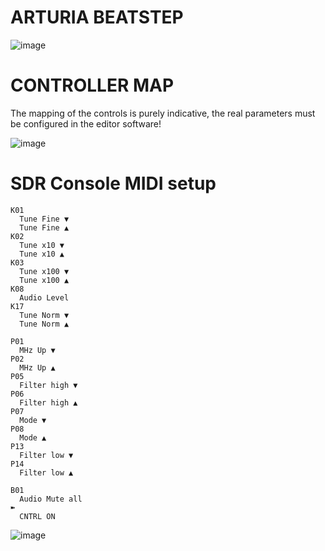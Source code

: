 # ARTURIA BEATSTEP

![image](https://user-images.githubusercontent.com/96939950/147897419-3552f1f6-9d84-49ee-97e0-e9c450cd1b2a.png)


# CONTROLLER MAP
The mapping of the controls is purely indicative, the real parameters must be configured in the editor software!

![image](https://user-images.githubusercontent.com/96939950/147897450-c89de860-e5cd-41d3-aee8-42bed5353591.png)


# SDR Console MIDI setup

    K01
      Tune Fine ▼	
      Tune Fine ▲	
    K02	
      Tune x10 ▼	
      Tune x10 ▲	
    K03	
      Tune x100 ▼	
      Tune x100 ▲	
    K08	
      Audio Level		
    K17	
      Tune Norm ▼	
      Tune Norm ▲	

    P01 	
      MHz Up ▼
    P02	
      MHz Up ▲
    P05	
      Filter high ▼		
    P06	
      Filter high ▲
    P07	
      Mode ▼	
    P08	
      Mode ▲	
    P13	
      Filter low ▼	
    P14	
      Filter low ▲	

    B01	
      Audio Mute all
    ➽	
      CNTRL ON



















![image](https://user-images.githubusercontent.com/96939950/147897602-b64cb50a-6104-4001-b4ac-c684f8c170dc.png)
